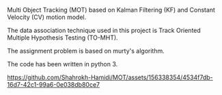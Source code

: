 Multi Object Tracking (MOT) based on Kalman Filtering (KF) and Constant Velocity (CV) motion model.

The data association technique used in this project is Track Oriented Multiple Hypothesis Testing (TO-MHT).

The assignment problem is based on murty's algorithm. 

The code has been written in python 3. 












https://github.com/Shahrokh-Hamidi/MOT/assets/156338354/4534f7db-16d7-42c1-99a6-0e038db80ce7

